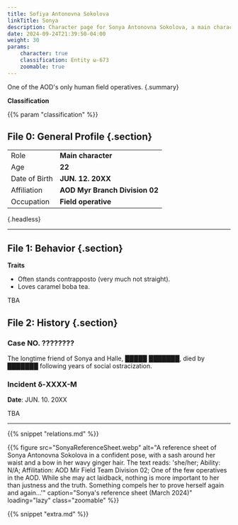 ```yaml
---
title: Sofiya Antonovna Sokolova
linkTitle: Sonya
description: Character page for Sonya Antonovna Sokolova, a main character in Aegis of Death.
date: 2024-09-24T21:39:50-04:00
weight: 30
params:
    character: true
    classification: Entity ω-673
    zoomable: true
---
```


One of the AOD's only human field operatives.
{.summary}

<!--more-->

<div class="info">

**Classification**

{{% param "classification" %}}

## File 0: General Profile {.section}

|               |                          |
| ------------- | ------------------------ |
| Role          | **Main character**       |
| Age           | **22**                   |
| Date of Birth | **JUN. 12. 20XX**        |
| Affiliation   | **AOD Myr Branch Division 02** |
| Occupation    | **Field operative**            |
{.headless}

***

## File 1: Behavior {.section}

**Traits**

- Often stands contrapposto (very much not straight).
- Loves caramel boba tea.

TBA

</div>
<div class="history">

## File 2: History {.section}

### Case NO. ????????

The longtime friend of Sonya and Halle, █████ ███████, died by ███████ following
years of social ostracization.

### Incident δ-XXXX-M

**Date**: JUN. 10. 20XX

TBA

***
</div>
<div class="relations">
{{% snippet "relations.md" %}}
</div>
<div class="extra">

{{% figure
    src="SonyaReferenceSheet.webp"
    alt="A reference sheet of Sonya Antonovna Sokolova in a confident pose, with a sash around her waist and a bow in her wavy ginger hair. The text reads: 'she/her; Ability: N/A; Affilitation: AOD Mir Field Team Division 02; One of the few operatives in the AOD. While she may act laidback, nothing is more important to her than justness and the truth. Something compels her to prove herself again and again...'"
    caption="Sonya's reference sheet (March 2024)"
    loading="lazy"
    class="zoomable"
%}}

{{% snippet "extra.md" %}}
</div>
